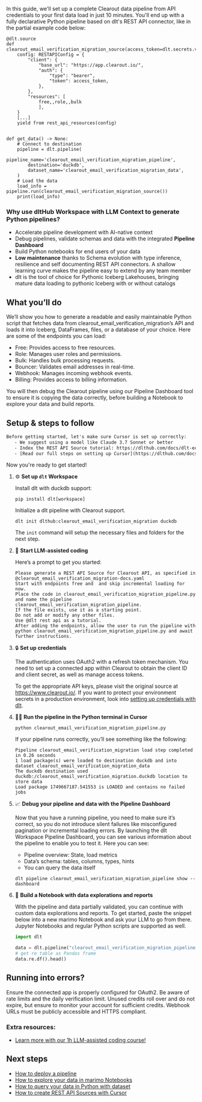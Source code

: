 In this guide, we'll set up a complete Clearout data pipeline from API credentials to your first data load in just 10 minutes. You'll end up with a fully declarative Python pipeline based on dlt's REST API connector, like in the partial example code below:

```python-outcome
@dlt.source
def clearout_email_verification_migration_source(access_token=dlt.secrets.value):
    config: RESTAPIConfig = {
        "client": {
            "base_url": "https://app.clearout.io/",
            "auth": {
                "type": "bearer",
                "token": access_token,
            },
        },
        "resources": [
            free,,role,,bulk
            ],
    }
    [...]
    yield from rest_api_resources(config)


def get_data() -> None:
    # Connect to destination
    pipeline = dlt.pipeline(
        pipeline_name='clearout_email_verification_migration_pipeline',
        destination='duckdb',
        dataset_name='clearout_email_verification_migration_data', 
    )
    # Load the data
    load_info = pipeline.run(clearout_email_verification_migration_source())
    print(load_info) 
```

### Why use dltHub Workspace with LLM Context to generate Python pipelines?

- Accelerate pipeline development with AI-native context
- Debug pipelines, validate schemas and data with the integrated **Pipeline Dashboard**
- Build Python notebooks for end users of your data
- **Low maintenance** thanks to Schema evolution with type inference, resilience and self documenting REST API connectors. A shallow learning curve makes the pipeline easy to extend by any team member
- dlt is the tool of choice for Pythonic Iceberg Lakehouses, bringing mature data loading to pythonic Iceberg with or without catalogs

## What you’ll do

We’ll show you how to generate a readable and easily maintainable Python script that fetches data from clearout_email_verification_migration’s API and loads it into Iceberg, DataFrames, files, or a database of your choice. Here are some of the endpoints you can load:

- Free: Provides access to free resources.
- Role: Manages user roles and permissions.
- Bulk: Handles bulk processing requests.
- Bouncer: Validates email addresses in real-time.
- Webhook: Manages incoming webhook events.
- Billing: Provides access to billing information.

You will then debug the Clearout pipeline using our Pipeline Dashboard tool to ensure it is copying the data correctly, before building a Notebook to explore your data and build reports.

## Setup & steps to follow

```default
Before getting started, let's make sure Cursor is set up correctly:
   - We suggest using a model like Claude 3.7 Sonnet or better
   - Index the REST API Source tutorial: https://dlthub.com/docs/dlt-ecosystem/verified-sources/rest_api/ and add it to context as **@dlt rest api**
   - [Read our full steps on setting up Cursor](https://dlthub.com/docs/dlt-ecosystem/llm-tooling/cursor-restapi#23-configuring-cursor-with-documentation)
```

Now you're ready to get started!

1. ⚙️ **Set up `dlt` Workspace**
    
    Install dlt with duckdb support:
    ```shell
    pip install dlt[workspace]
    ```

    Initialize a dlt pipeline with Clearout support.
    ```shell
    dlt init dlthub:clearout_email_verification_migration duckdb
    ```

    The `init` command will setup the necessary files and folders for the next step.
    
2. 🤠 **Start LLM-assisted coding**
    
    Here’s a prompt to get you started:
    
    ```prompt
    Please generate a REST API Source for Clearout API, as specified in @clearout_email_verification_migration-docs.yaml 
    Start with endpoints free and  and skip incremental loading for now. 
    Place the code in clearout_email_verification_migration_pipeline.py and name the pipeline clearout_email_verification_migration_pipeline. 
    If the file exists, use it as a starting point. 
    Do not add or modify any other files. 
    Use @dlt rest api as a tutorial. 
    After adding the endpoints, allow the user to run the pipeline with python clearout_email_verification_migration_pipeline.py and await further instructions.
    ```

    
3. 🔒 **Set up credentials** 
    
    The authentication uses OAuth2 with a refresh token mechanism. You need to set up a connected app within Clearout to obtain the client ID and client secret, as well as manage access tokens.
    
    To get the appropriate API keys, please visit the original source at https://www.clearout.io/.
    If you want to protect your environment secrets in a production environment, look into [setting up credentials with dlt](https://dlthub.com/docs/walkthroughs/add_credentials).
    
4. 🏃‍♀️ **Run the pipeline in the Python terminal in Cursor**
    
    ```shell
    python clearout_email_verification_migration_pipeline.py
    ```
    
    If your pipeline runs correctly, you’ll see something like the following:
    
    ```shell
    Pipeline clearout_email_verification_migration load step completed in 0.26 seconds
    1 load package(s) were loaded to destination duckdb and into dataset clearout_email_verification_migration_data
    The duckdb destination used duckdb:/clearout_email_verification_migration.duckdb location to store data
    Load package 1749667187.541553 is LOADED and contains no failed jobs
    ```
    
5. 📈 **Debug your pipeline and data with the Pipeline Dashboard**

    Now that you have a running pipeline, you need to make sure it’s correct, so you do not introduce silent failures like misconfigured pagination or incremental loading errors. By launching the dlt Workspace Pipeline Dashboard, you can see various information about the pipeline to enable you to test it. Here you can see:
    - Pipeline overview: State, load metrics
    - Data’s schema: tables, columns, types, hints
    - You can query the data itself
    
    ```shell
    dlt pipeline clearout_email_verification_migration_pipeline show --dashboard
    ```
    
6. 🐍 **Build a Notebook with data explorations and reports**

    With the pipeline and data partially validated, you can continue with custom data explorations and reports. To get started, paste the snippet below into a new marimo Notebook and ask your LLM to go from there. Jupyter Notebooks and regular Python scripts are supported as well.

    
    ```python
    import dlt

   data = dlt.pipeline("clearout_email_verification_migration_pipeline").dataset()
   # get re table as Pandas frame
   data.re.df().head()
    ```

## Running into errors?

Ensure the connected app is properly configured for OAuth2. Be aware of rate limits and the daily verification limit. Unused credits roll over and do not expire, but ensure to monitor your account for sufficient credits. Webhook URLs must be publicly accessible and HTTPS compliant.

### Extra resources:

- [Learn more with our 1h LLM-assisted coding course!](https://www.youtube.com/watch?v=GGid70rnJuM)

## Next steps

- [How to deploy a pipeline](https://dlthub.com/docs/walkthroughs/deploy-a-pipeline)
- [How to explore your data in marimo Notebooks](https://dlthub.com/docs/general-usage/dataset-access/marimo)
- [How to query your data in Python with dataset](https://dlthub.com/docs/general-usage/dataset-access/dataset)
- [How to create REST API Sources with Cursor](https://dlthub.com/docs/dlt-ecosystem/llm-tooling/cursor-restapi)